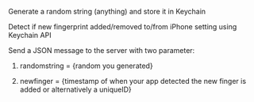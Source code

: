Generate a random string (anything) and store it in Keychain 

Detect if new fingerprint added/removed to/from iPhone setting using Keychain API

Send a JSON message to the server with two parameter: 

1. randomstring = {random you generated} 

2. newfinger = {timestamp of when your app detected the new finger is added or alternatively a uniqueID}
